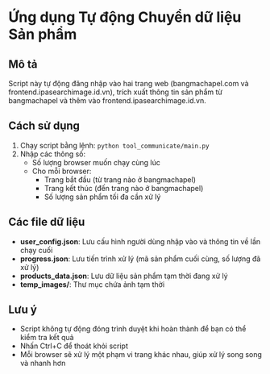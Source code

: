 # Ứng dụng Tự động Chuyển dữ liệu Sản phẩm

## Mô tả
Script này tự động đăng nhập vào hai trang web (bangmachapel.com và frontend.ipasearchimage.id.vn), trích xuất thông tin sản phẩm từ bangmachapel và thêm vào frontend.ipasearchimage.id.vn.

## Cách sử dụng
1. Chạy script bằng lệnh: `python tool_communicate/main.py`
2. Nhập các thông số:
   - Số lượng browser muốn chạy cùng lúc
   - Cho mỗi browser:
     - Trang bắt đầu (từ trang nào ở bangmachapel)
     - Trang kết thúc (đến trang nào ở bangmachapel)
     - Số lượng sản phẩm tối đa cần xử lý

## Các file dữ liệu
- **user_config.json**: Lưu cấu hình người dùng nhập vào và thông tin về lần chạy cuối
- **progress.json**: Lưu tiến trình xử lý (mã sản phẩm cuối cùng, số lượng đã xử lý)
- **products_data.json**: Lưu dữ liệu sản phẩm tạm thời đang xử lý
- **temp_images/**: Thư mục chứa ảnh tạm thời

## Lưu ý
- Script không tự động đóng trình duyệt khi hoàn thành để bạn có thể kiểm tra kết quả
- Nhấn Ctrl+C để thoát khỏi script
- Mỗi browser sẽ xử lý một phạm vi trang khác nhau, giúp xử lý song song và nhanh hơn
